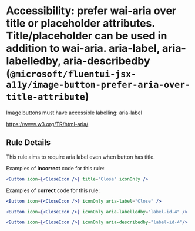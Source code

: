 # Accessibility: prefer wai-aria over title or placeholder attributes. Title/placeholder can be used in addition to wai-aria. aria-label, aria-labelledby, aria-describedby (`@microsoft/fluentui-jsx-a11y/image-button-prefer-aria-over-title-attribute`)

<!-- end auto-generated rule header -->

<!-- end auto-generated rule header -->

Image buttons must have accessible labelling: aria-label

<https://www.w3.org/TR/html-aria/>

## Rule Details

This rule aims to require aria label even when button has title.

Examples of **incorrect** code for this rule:

```jsx
<Button icon={<CloseIcon />} title="Close" iconOnly />
```

Examples of **correct** code for this rule:

```jsx
<Button icon={<CloseIcon />} iconOnly aria-label="Close" />
```

```jsx
<Button icon={<CloseIcon />} iconOnly aria-labelledby="label-id-4" />
```

```jsx
<Button icon={<CloseIcon />} iconOnly aria-describedby="label-id-4"/>
```
